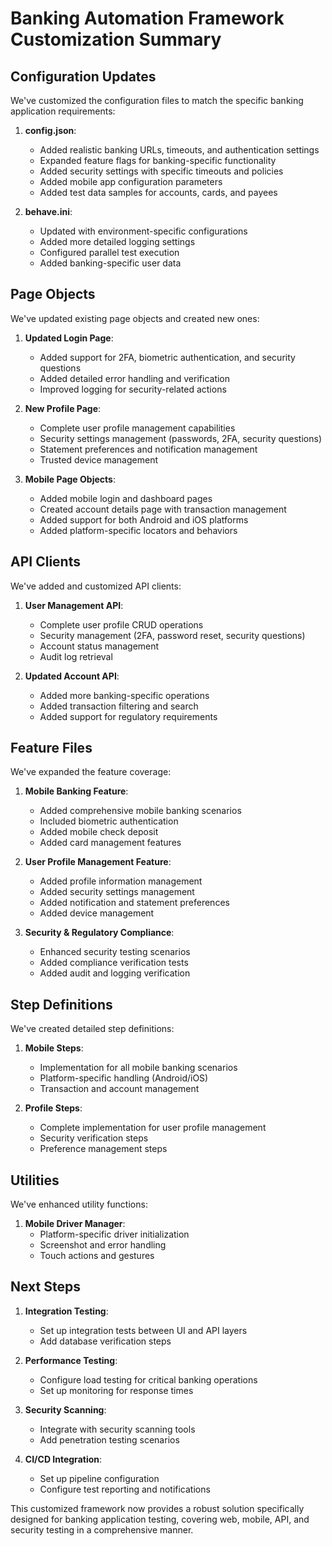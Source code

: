 # Banking Automation Framework Customization Summary

## Configuration Updates
We've customized the configuration files to match the specific banking application requirements:

1. **config.json**:
   - Added realistic banking URLs, timeouts, and authentication settings
   - Expanded feature flags for banking-specific functionality
   - Added security settings with specific timeouts and policies
   - Added mobile app configuration parameters
   - Added test data samples for accounts, cards, and payees

2. **behave.ini**:
   - Updated with environment-specific configurations
   - Added more detailed logging settings
   - Configured parallel test execution
   - Added banking-specific user data

## Page Objects
We've updated existing page objects and created new ones:

1. **Updated Login Page**:
   - Added support for 2FA, biometric authentication, and security questions
   - Added detailed error handling and verification
   - Improved logging for security-related actions

2. **New Profile Page**:
   - Complete user profile management capabilities
   - Security settings management (passwords, 2FA, security questions)
   - Statement preferences and notification management
   - Trusted device management

3. **Mobile Page Objects**:
   - Added mobile login and dashboard pages
   - Created account details page with transaction management
   - Added support for both Android and iOS platforms
   - Added platform-specific locators and behaviors

## API Clients
We've added and customized API clients:

1. **User Management API**:
   - Complete user profile CRUD operations
   - Security management (2FA, password reset, security questions)
   - Account status management
   - Audit log retrieval

2. **Updated Account API**:
   - Added more banking-specific operations
   - Added transaction filtering and search
   - Added support for regulatory requirements

## Feature Files
We've expanded the feature coverage:

1. **Mobile Banking Feature**:
   - Added comprehensive mobile banking scenarios
   - Included biometric authentication
   - Added mobile check deposit
   - Added card management features

2. **User Profile Management Feature**:
   - Added profile information management
   - Added security settings management
   - Added notification and statement preferences
   - Added device management

3. **Security & Regulatory Compliance**:
   - Enhanced security testing scenarios
   - Added compliance verification tests
   - Added audit and logging verification

## Step Definitions
We've created detailed step definitions:

1. **Mobile Steps**:
   - Implementation for all mobile banking scenarios
   - Platform-specific handling (Android/iOS)
   - Transaction and account management

2. **Profile Steps**:
   - Complete implementation for user profile management
   - Security verification steps
   - Preference management steps

## Utilities
We've enhanced utility functions:

1. **Mobile Driver Manager**:
   - Platform-specific driver initialization
   - Screenshot and error handling
   - Touch actions and gestures

## Next Steps

1. **Integration Testing**:
   - Set up integration tests between UI and API layers
   - Add database verification steps

2. **Performance Testing**:
   - Configure load testing for critical banking operations
   - Set up monitoring for response times

3. **Security Scanning**:
   - Integrate with security scanning tools
   - Add penetration testing scenarios

4. **CI/CD Integration**:
   - Set up pipeline configuration
   - Configure test reporting and notifications

This customized framework now provides a robust solution specifically designed for banking application testing, covering web, mobile, API, and security testing in a comprehensive manner.
